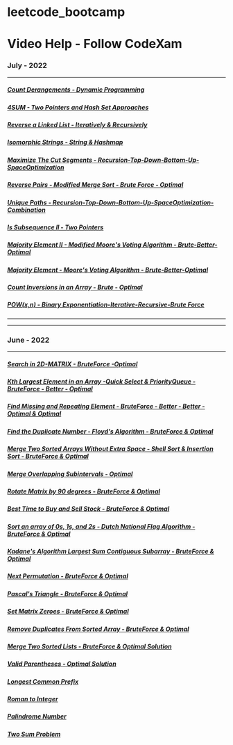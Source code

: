 # leetcode_bootcamp
# Video Help - Follow CodeXam
### July - 2022 
**********************
##### [Count Derangements - Dynamic Programming](https://youtu.be/0pe_6CMimaY)
##### [4SUM - Two Pointers and Hash Set Approaches](https://youtu.be/WQvEARtc_a8)
##### [Reverse a Linked List - Iteratively & Recursively ](https://youtu.be/BHqFxFtWdZA)
##### [Isomorphic Strings - String & Hashmap](https://youtu.be/iZhZXe1bJGw)
##### [Maximize The Cut Segments - Recursion-Top-Down-Bottom-Up-SpaceOptimization](https://youtu.be/t7fHhn0V3Ys)
##### [Reverse Pairs - Modified Merge Sort -  Brute Force - Optimal](https://youtu.be/cnkf8VcCIyQ)
##### [Unique Paths - Recursion-Top-Down-Bottom-Up-SpaceOptimization-Combination](https://youtu.be/W65eQqPKazo)
##### [Is Subsequence ll - Two Pointers](https://youtu.be/fef6weiQypw)
##### [Majority Element II - Modified Moore's Voting Algorithm - Brute-Better-Optimal ](https://youtu.be/HVTw_GKtNlY)
##### [Majority Element - Moore's Voting Algorithm - Brute-Better-Optimal ](https://youtu.be/b4jrF2I7p7A)
##### [Count Inversions in an Array - Brute - Optimal](https://youtu.be/PbifFziCauo)
##### [POW(x,n) - Binary Exponentiation-Iterative-Recursive-Brute Force](https://youtu.be/ucv2TXF8shg)



***********************
***********************
### June - 2022 
**********************
##### [Search in 2D-MATRIX  - BruteForce -Optimal](https://youtu.be/HVTw_GKtNlY)
##### [Kth Largest Element in an Array -Quick Select & PriorityQueue - BruteForce - Better - Optimal](https://youtu.be/NTyyMzTogbo)
##### [Find Missing and Repeating Element - BruteForce - Better - Better - Optimal & Optimal](https://youtu.be/kPvnr5C6GdE)
##### [Find the Duplicate Number -  Floyd's Algorithm - BruteForce & Optimal](https://youtu.be/6yPvTEehNyM)
##### [Merge Two Sorted Arrays Without Extra Space - Shell Sort & Insertion Sort - BruteForce & Optimal](https://youtu.be/iDLZdWefgus)
##### [Merge Overlapping Subintervals - Optimal ](https://youtu.be/FHF21pmBAMM)
##### [Rotate Matrix by 90 degrees - BruteForce & Optimal ](https://youtu.be/jRdQmsrybAA)
##### [Best Time to Buy and Sell Stock - BruteForce & Optimal ](https://youtu.be/HuQhebNGx3k)
##### [Sort an array of 0s, 1s, and 2s - Dutch National Flag Algorithm - BruteForce & Optimal](https://youtu.be/uxQ-INZwGBs)
##### [Kadane's Algorithm Largest Sum Contiguous Subarray - BruteForce & Optimal](https://youtu.be/ayXKRLTLEkE)
##### [Next Permutation - BruteForce & Optimal](https://youtu.be/W2s5tC_AS4Q)
##### [Pascal's Triangle - BruteForce & Optimal](https://youtu.be/XP_JbnEr93w)
##### [Set Matrix Zeroes - BruteForce & Optimal](https://youtu.be/iwM_hfp7IFE)
##### [Remove Duplicates From Sorted Array - BruteForce & Optimal](https://youtu.be/iwM_hfp7IFE)
##### [Merge Two Sorted Lists - BruteForce & Optimal Solution](https://youtu.be/jfGj0hw2610)
##### [Valid Parentheses - Optimal Solution](https://youtu.be/hEZrEcgwMp0)
##### [Longest Common Prefix](https://youtu.be/FgzSPznpRMM)
##### [Roman to Integer](https://youtu.be/sM1bZqRjxAY)
##### [Palindrome Number](https://youtu.be/DcmzfB25rSU)
##### [Two Sum Problem](https://youtu.be/V3QWGBU2Z2g)
